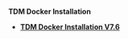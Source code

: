 <strong>TDM Docker Installation<strong>

<ul>
<li><a href="/articles/98_maintenance_and_operational/Installations/Docker/TDM/TDM_Docker_Installation_V7.6.md">TDM Docker Installation V7.6</a></li>     

</ul>
